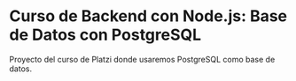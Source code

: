 # Curso de Backend con Node.js: Base de Datos con PostgreSQL

Proyecto del curso de Platzi donde usaremos PostgreSQL como base de datos.
